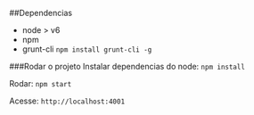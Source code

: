 ##Dependencias
- node > v6
- npm
- grunt-cli `npm install grunt-cli -g`

###Rodar o projeto
Instalar dependencias do node: `npm install`

Rodar: `npm start`

Acesse: `http://localhost:4001`
